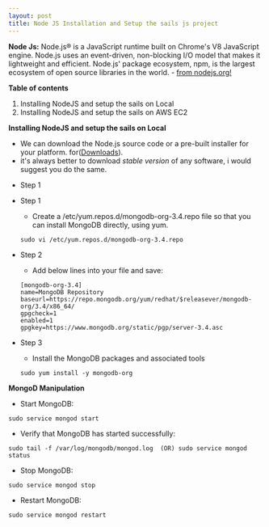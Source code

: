 ```yaml
---
layout: post
title: Node JS Installation and Setup the sails js project
---
```


**Node Js:**
Node.js® is a JavaScript runtime built on Chrome's V8 JavaScript engine. Node.js uses an event-driven, non-blocking I/O model that makes it lightweight and efficient. Node.js' package ecosystem, npm, is the largest ecosystem of open source libraries in the world. - [from nodejs.org!](https://nodejs.org/en/)

**Table of contents**

  1. Installing NodeJS and setup the sails on Local
  2. Installing NodeJS and setup the sails on AWS EC2


**Installing NodeJS and setup the sails on Local**

  - We can download the Node.js source code or a pre-built installer for your platform. for([Downloads](https://nodejs.org/en/download/)).
  - it's always better to download *stable version* of any software, i would suggest you do the same.


* Step 1

* Step 1 
  - Create a /etc/yum.repos.d/mongodb-org-3.4.repo file so that you can install MongoDB directly, using yum.
  
  ```
  sudo vi /etc/yum.repos.d/mongodb-org-3.4.repo
  ```
* Step 2
  - Add below lines into your file and save:

  ```
  [mongodb-org-3.4]
  name=MongoDB Repository
  baseurl=https://repo.mongodb.org/yum/redhat/$releasever/mongodb-org/3.4/x86_64/
  gpgcheck=1
  enabled=1
  gpgkey=https://www.mongodb.org/static/pgp/server-3.4.asc
  ```

* Step 3
  - Install the MongoDB packages and associated tools

  ```
  sudo yum install -y mongodb-org
  ```


**MongoD Manipulation**

  - Start MongoDB:

  ```
  sudo service mongod start
  ```
  
  - Verify that MongoDB has started successfully:

  ```
  sudo tail -f /var/log/mongodb/mongod.log  (OR) sudo service mongod status
  ```
 
  - Stop MongoDB:

  ```
  sudo service mongod stop
  ```
  
  - Restart MongoDB:

  ```
  sudo service mongod restart
  ```



